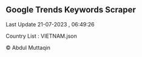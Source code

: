 

## Google Trends Keywords Scraper 
 
Last Update 21-07-2023 , 06:49:26

Country List :
VIETNAM.json



© Abdul Muttaqin 
